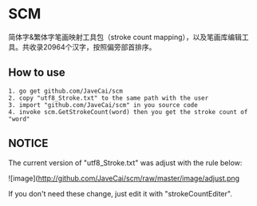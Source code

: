 # SCM
简体字&amp;繁体字笔画映射工具包（stroke count mapping），以及笔画库编辑工具。共收录20964个汉字，按照偏旁部首排序。

## How to use

	1. go get github.com/JaveCai/scm
	2. copy "utf8_Stroke.txt" to the same path with the user
	3. import "github.com/JaveCai/scm" in you source code
	4. invoke scm.GetStrokeCount(word) then you get the stroke count of "word"

## NOTICE

The current version of "utf8_Stroke.txt" was adjust with the rule below:

![image](http://github.com/JaveCai/scm/raw/master/image/adjust.png 

If you don't need these change, just edit it with "strokeCountEditer".